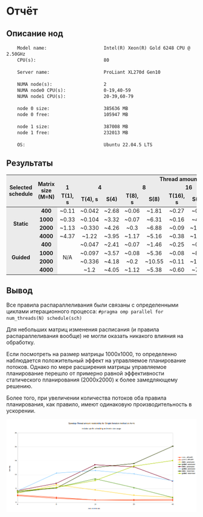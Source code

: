 # Отчёт

## Описание нод

```
    Model name:                     Intel(R) Xeon(R) Gold 6248 CPU @ 2.50GHz
    CPU(s):                         80

    Server name:                    ProLiant XL270d Gen10
                    
    NUMA node(s):                   2
    NUMA node0 CPU(s):              0-19,40-59
    NUMA node1 CPU(s):              20-39,60-79

    node 0 size:                    385636 MB
    node 0 free:                    105947 MB

    node 1 size:                    387008 MB
    node 1 free:                    232013 MB

    OS:                             Ubuntu 22.04.5 LTS
```

## Результаты

<style type="text/css">
    .tg-c3ow {
        background-color:rgb(235, 235, 235);
        font-weight: bold;
    }
    table {
        text-align: center;
    }
</style>
<table class="tg"><tdead>
  <tr>
    <td class="tg-c3ow" rowspan="3">Selected<br>schedule</td>
    <td class="tg-c3ow" rowspan="3">Matrix size<br>(M=N)</td>
    <td class="tg-c3ow" colspan="11">Thread amount</td>
  </tr>
  <tr>
    <td class="tg-c3ow">1</td>
    <td class="tg-c3ow" colspan="2">4</td>
    <td class="tg-c3ow" colspan="2">8</td>
    <td class="tg-c3ow" colspan="2">16</td>
    <td class="tg-c3ow" colspan="2">20</td>
    <td class="tg-c3ow" colspan="2">40</td>
  </tr>
  <tr>
    <td class="tg-c3ow">T(1), s</td>
    <td class="tg-c3ow">T(4), s</td>
    <td class="tg-c3ow">S(4)</td>
    <td class="tg-c3ow">T(8), s</td>
    <td class="tg-c3ow">S(8)</td>
    <td class="tg-c3ow">T(16), s</td>
    <td class="tg-c3ow">S(16)</td>
    <td class="tg-c3ow">T(20), s</td>
    <td class="tg-c3ow">S(20)</td>
    <td class="tg-c3ow">T(40), s</td>
    <td class="tg-c3ow">S(40)</td>
  </tr></tdead>
<tbody>
  <tr>
    <td class="tg-c3ow" rowspan="4">Static</td>
    <td class="tg-c3ow">400</td>
    <td>~0.11</td>
    <td>~0.042</td>
    <td>~2.68</td>
    <td>~0.06</td>
    <td>~1.81</td>
    <td>~0.27</td>
    <td>~0.85</td>
    <td>~0.12</td>
    <td>~0.98</td>
    <td>~0.1</td>
    <td>~1.10</td>
  </tr>
  <tr>
    <td class="tg-c3ow">1000</td>
    <td>~0.33</td>
    <td>~0.104</td>
    <td>~3.32</td>
    <td>~0.07</td>
    <td>~6.31</td>
    <td>~0.16</td>
    <td>~4.48</td>
    <td>~0.2</td>
    <td>~2.55</td>
    <td>~0.18</td>
    <td>~1.83</td>
  </tr>
  <tr>
    <td class="tg-c3ow">2000</td>
    <td>~1.13</td>
    <td>~0.330</td>
    <td>~4.26</td>
    <td>~0.3</td>
    <td>~6.88</td>
    <td>~0.09</td>
    <td>~13.56</td>
    <td>~0.08</td>
    <td>~12.79</td>
    <td>~0.14</td>
    <td>~7.67</td>
  </tr>
  <tr>
    <td class="tg-c3ow">4000<br></td>
    <td>~4.37</td>
    <td>~1.22</td>
    <td>~3.95</td>
    <td>~1.17</td>
    <td>~5.16</td>
    <td>~0.38</td>
    <td>~12.58</td>
    <td>~0.31</td>
    <td>~14.01</td>
    <td>~0.22</td>
    <td>~20.23</td>
  </tr>
  <tr>
    <td class="tg-c3ow" rowspan="4">Guided</td>
    <td class="tg-c3ow">400</td>
    <td rowspan="4">N/A</td>
    <td>~0.047</td>
    <td>~2.41</td>
    <td>~0.07</td>
    <td>~1.46</td>
    <td>~0.25</td>
    <td>~0.89</td>
    <td>~0.16</td>
    <td>~0.72</td>
    <td>~0.16</td>
    <td>~0.68</td>
  </tr>
  <tr>
    <td class="tg-c3ow">1000</td>
    <td>~0.097</td>
    <td>~3.57</td>
    <td>~0.08</td>
    <td>~5.36</td>
    <td>~0.08</td>
    <td>~8.50</td>
    <td>~0.09</td>
    <td>~5.33</td>
    <td>~0.19</td>
    <td>~1.76</td>
  </tr>
  <tr>
    <td class="tg-c3ow">2000</td>
    <td>~0.336</td>
    <td>~4.18</td>
    <td>~0.2</td>
    <td>~10.55</td>
    <td>~0.11</td>
    <td>~11.49</td>
    <td>~0.10</td>
    <td>~10.29</td>
    <td>~0.14</td>
    <td>~7.79</td>
  </tr>
  <tr>
    <td class="tg-c3ow">4000<br></td>
    <td>~1.2</td>
    <td>~4.05</td>
    <td>~1.12</td>
    <td>~5.38</td>
    <td>~0.60</td>
    <td>~7.90</td>
    <td>~0.33</td>
    <td>13.06</td>
    <td>~0.30</td>
    <td>~15.07</td>
  </tr>
</tbody></table>

## Вывод

Все правила распараллеливания были связаны с определенными циклами итерационного процесса:
`#pragma omp parallel for num_threads(N) schedule(sch)`

Для небольших матриц изменения расписания (и правила распараллеливания вообще) не могли оказать никакого влияния на обработку.

Если посмотреть на размер матрицы 1000x1000, то определенно наблюдается положительный эффект на управляемое планирование потоков. Однако по мере расширения матрицы управляемое планирование перешло от примерно равной эффективности статического планирования (2000x2000) к более замедляющему решению.

Более того, при увеличении количества потоков оба правила планирования, как правило, имеют одинаковую производительность в ускорении. 

<img src="./diagram3.png">